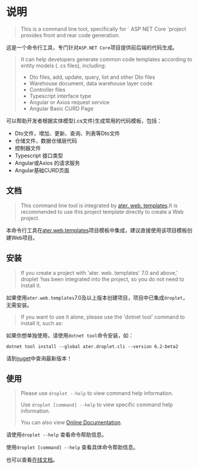 # 说明
> This is a command line tool, specifically for ` ASP NET Core 'project provides front and rear code generation.

这是一个命令行工具，专门针对`ASP.NET Core`项目提供前后端的代码生成。

> It can help developers generate common code templates according to entity models (. cs files), including:
> - Dto files, add, update, query, list and other Dto files
> - Warehouse document, data warehouse layer code
> - Controller files
> - Typescript interface type
> - Angular or Axios request service
> - Angular Basic CURD Page

可以帮助开发者根据实体模型(.cs文件)生成常用的代码模板，包括：
- Dto文件，增加、更新、查询、列表等Dto文件
- 仓储文件，数据仓储层代码
- 控制器文件
- Typescript 接口类型
- Angular或Axios 的请求服务
- Angular基础CURD页面

## 文档
> This command line tool is integrated by [ater. web. templates](https://www.nuget.org/packages/ater.web.templates).It is recommended to use this project template directly to create a Web project.

本命令行工具在[ater.web.templates](https://www.nuget.org/packages/ater.web.templates)项目模板中集成，建议直接使用该项目模板创建Web项目。

## 安装
> If you create a project with 'ater. web. templates' 7.0 and above,' droplet 'has been integrated into the project, so you do not need to install it.

如果使用`ater.web.templates`7.0及以上版本创建项目，项目中已集成`droplet`，无需安装。

> If you want to use it alone, please use the 'dotnet tool' command to install it, such as:

如果你想单独使用，请使用`dotnet tool`命令安装，如：
```
dotnet tool install --global ater.droplet.cli --version 6.2-beta2
```

请到[nuget](https://www.nuget.org/packages/ater.droplet.cli)中查询最新版本！

## 使用
> Please use `droplet --help` to view command help information.
>
> Use `droplet [command] --help` to view specific command help information.
>
> You can also view [Online Documentation](https://github.com/AterDev/ater.docs/tree/dev/cn/droplet%20cli).


请使用`droplet --help` 查看命令帮助信息。

使用`droplet [command] --help` 查看具体命令帮助信息。

也可以查看[在线文档](https://github.com/AterDev/ater.docs/tree/dev/cn/droplet%20cli)。

